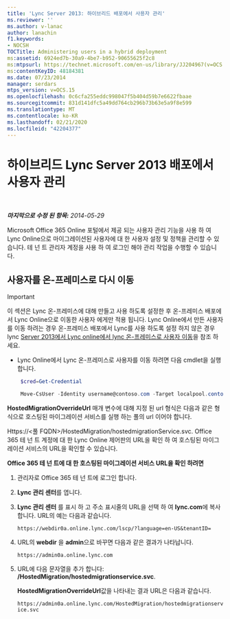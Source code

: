 ```yaml
---
title: 'Lync Server 2013: 하이브리드 배포에서 사용자 관리'
ms.reviewer: ''
ms.author: v-lanac
author: lanachin
f1.keywords:
- NOCSH
TOCTitle: Administering users in a hybrid deployment
ms:assetid: 6924ed7b-30a9-4be7-b952-90655625f2c8
ms:mtpsurl: https://technet.microsoft.com/en-us/library/JJ204967(v=OCS.15)
ms:contentKeyID: 48184381
ms.date: 07/23/2014
manager: serdars
mtps_version: v=OCS.15
ms.openlocfilehash: 0c6cfa255eddc998047f5b404d59b7e6622fbaae
ms.sourcegitcommit: 831d141dfc5a49dd764cb296b73b63e5a9f8e599
ms.translationtype: MT
ms.contentlocale: ko-KR
ms.lasthandoff: 02/21/2020
ms.locfileid: "42204377"
---
```

<div data-xmlns="http://www.w3.org/1999/xhtml">

<div class="topic" data-xmlns="http://www.w3.org/1999/xhtml" data-msxsl="urn:schemas-microsoft-com:xslt" data-cs="https://msdn.microsoft.com/">

<div data-asp="https://msdn2.microsoft.com/asp">

# <a name="administering-users-in-a-hybrid-lync-server-2013-deployment"></a>하이브리드 Lync Server 2013 배포에서 사용자 관리

</div>

<div id="mainSection">

<div id="mainBody">

<span> </span>

_**마지막으로 수정 된 항목:** 2014-05-29_

Microsoft Office 365 Online 포털에서 제공 되는 사용자 관리 기능을 사용 하 여 Lync Online으로 마이그레이션된 사용자에 대 한 사용자 설정 및 정책을 관리할 수 있습니다. 테 넌 트 관리자 계정을 사용 하 여 로그인 해야 관리 작업을 수행할 수 있습니다.

<div>

## <a name="moving-users-back-to-on-premises"></a>사용자를 온-프레미스로 다시 이동

<div class="">


> [!IMPORTANT]  
> 이 섹션은 Lync 온-프레미스에 대해 만들고 사용 하도록 설정한 후 온-프레미스 배포에서 Lync Online으로 이동한 사용자 에게만 적용 됩니다. Lync Online에서 만든 사용자를 이동 하려는 경우 온-프레미스 배포에서 Lync를 사용 하도록 설정 하지 않은 경우 lync <A href="lync-server-2013-moving-users-from-lync-online-to-lync-on-premises.md">Server 2013에서 Lync online에서 lync 온-프레미스로 사용자 이동</A>을 참조 하세요.



</div>

  - Lync Online에서 Lync 온-프레미스로 사용자를 이동 하려면 다음 cmdlet을 실행 합니다.
    
       ```PowerShell
        $cred=Get-Credential
       ```
    
       ```PowerShell
        Move-CsUser -Identity username@contoso.com -Target localpool.contoso.com -Credential $cred -HostedMigrationOverrideUrl <URL>
       ```

**HostedMigrationOverrideUrl** 매개 변수에 대해 지정 된 url 형식은 다음과 같은 형식으로 호스팅된 마이그레이션 서비스를 실행 하는 풀의 url 이어야 합니다.

Https://\<풀 FQDN\>/HostedMigration/hostedmigrationService.svc. Office 365 테 넌 트 계정에 대 한 Lync Online 제어판의 URL을 확인 하 여 호스팅된 마이그레이션 서비스의 URL을 확인할 수 있습니다.

**Office 365 테 넌 트에 대 한 호스팅된 마이그레이션 서비스 URL을 확인 하려면**

1.  관리자로 Office 365 테 넌 트에 로그인 합니다.

2.  **Lync 관리 센터**를 엽니다.

3.  **Lync 관리 센터** 를 표시 하 고 주소 표시줄의 URL을 선택 하 여 **lync.com**에 복사 합니다. URL의 예는 다음과 같습니다.
    
    `https://webdir0a.online.lync.com/lscp/?language=en-US&tenantID=`

4.  URL의 **webdir** 을 **admin**으로 바꾸면 다음과 같은 결과가 나타납니다.
    
    `https://admin0a.online.lync.com`

5.  URL에 다음 문자열을 추가 합니다: **/HostedMigration/hostedmigrationservice.svc**.
    
    **HostedMigrationOverrideUrl**값을 나타내는 결과 URL은 다음과 같습니다.
    
    `https://admin0a.online.lync.com/HostedMigration/hostedmigrationservice.svc`

</div>

</div>

<span> </span>

</div>

</div>

</div>

